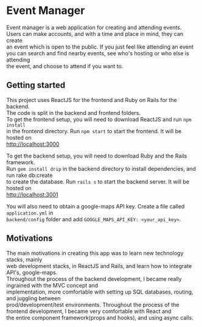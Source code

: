 # Event Manager

Event manager is a web application for creating and attending events.\
Users can make accounts, and with a time and place in mind, they can create \
an event which is open to the public. If you just feel like attending an event \
you can search and find nearby events, see who's hosting or who else is attending \
the event, and choose to attend if you want to.

## Getting started

This project uses ReactJS for the frontend and Ruby on Rails for the backend. \
The code is split in the backend and frontend folders. \
To get the frontend setup, you will need to download ReactJS and run `npm install` \
in the frontend directory. Run `npm start` to start the frontend. It will be hosted on \
[http://localhost:3000](http://localhost:3000)

To get the backend setup, you will need to download Ruby and the Rails framework.\
Run `gem install drip` in the backend directory to install dependencies, and run rake db:create \
to create the database. Run `rails s` to start the backend server. It will be hosted on \
[http://localhost:3001](http://localhost:3001)

You will also need to obtain a google-maps API key. Create a file called `application.yml` in \
`backend/config` folder and add `GOOGLE_MAPS_API_KEY: <your_api_key>`.
## Motivations

The main motivations in creating this app was to learn new technology stacks, mainly \
web development stacks, in ReactJS and Rails, and learn how to integrate API's, google-maps. \
Throughout the process of the backend development, I became really ingrained with the MVC concept and \
implementation, more comfortable with setting up SQL databases, routing, and juggling between \
prod/development/test environments.
Throughout the process of the frontend development, I became very comfortable with React and \
the entire component framework(props and hooks), and using async calls.
